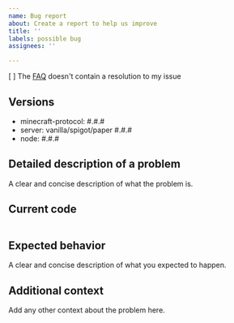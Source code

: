 ```yaml
---
name: Bug report
about: Create a report to help us improve
title: ''
labels: possible bug
assignees: ''

---
```


[ ] The [FAQ](https://github.com/PrismarineJS/node-minecraft-protocol/blob/master/docs/FAQ.md) doesn't contain a resolution to my issue 

## Versions
 - minecraft-protocol: #.#.#
 - server: vanilla/spigot/paper #.#.#
 - node: #.#.#

## Detailed description of a problem
A clear and concise description of what the problem is.

## Current code
```js

```

## Expected behavior
A clear and concise description of what you expected to happen.

## Additional context
Add any other context about the problem here.

